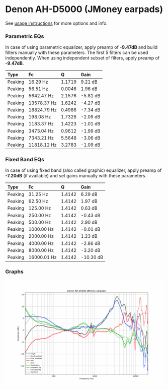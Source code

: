 # Denon AH-D5000 (JMoney earpads)
See [usage instructions](https://github.com/jaakkopasanen/AutoEq#usage) for more options and info.

### Parametric EQs
In case of using parametric equalizer, apply preamp of **-9.47dB** and build filters manually
with these parameters. The first 5 filters can be used independently.
When using independent subset of filters, apply preamp of **-9.47dB**.

| Type    | Fc          |      Q | Gain     |
|:--------|:------------|:-------|:---------|
| Peaking | 16.29 Hz    | 1.1719 | 9.21 dB  |
| Peaking | 56.51 Hz    | 0.0046 | 1.96 dB  |
| Peaking | 5642.47 Hz  | 2.1576 | -5.81 dB |
| Peaking | 13578.37 Hz | 1.6242 | -4.27 dB |
| Peaking | 18824.79 Hz | 0.4986 | -7.34 dB |
| Peaking | 198.08 Hz   | 1.7326 | -2.09 dB |
| Peaking | 1183.37 Hz  | 1.4223 | -1.01 dB |
| Peaking | 3473.04 Hz  | 0.9612 | -1.99 dB |
| Peaking | 7343.21 Hz  | 5.5648 | -3.06 dB |
| Peaking | 11818.12 Hz | 3.2783 | -1.09 dB |

### Fixed Band EQs
In case of using fixed band (also called graphic) equalizer, apply preamp of **-7.20dB**
(if available) and set gains manually with these parameters.

| Type    | Fc          |      Q | Gain      |
|:--------|:------------|:-------|:----------|
| Peaking | 31.25 Hz    | 1.4142 | 6.29 dB   |
| Peaking | 62.50 Hz    | 1.4142 | 1.97 dB   |
| Peaking | 125.00 Hz   | 1.4142 | 0.63 dB   |
| Peaking | 250.00 Hz   | 1.4142 | -0.43 dB  |
| Peaking | 500.00 Hz   | 1.4142 | 2.90 dB   |
| Peaking | 1000.00 Hz  | 1.4142 | -0.01 dB  |
| Peaking | 2000.00 Hz  | 1.4142 | 1.23 dB   |
| Peaking | 4000.00 Hz  | 1.4142 | -2.86 dB  |
| Peaking | 8000.00 Hz  | 1.4142 | -3.20 dB  |
| Peaking | 16000.01 Hz | 1.4142 | -10.30 dB |

### Graphs
![](./Denon%20AH-D5000%20(JMoney%20earpads).png)